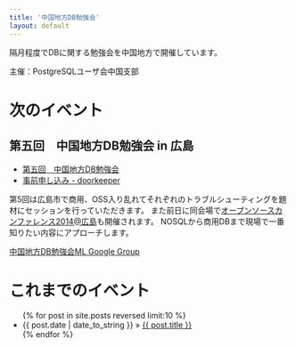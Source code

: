 ```yaml
---
title: '中国地方DB勉強会'
layout: default
---
```


隔月程度でDBに関する勉強会を中国地方で開催しています。

主催：PostgreSQLユーザ会中国支部

# 次のイベント

## 第五回　中国地方DB勉強会 in 広島

* [第五回　中国地方DB勉強会](/events/event-005.html)
* [事前申し込み - doorkeeper](http://dbstudychugoku.doorkeeper.jp/events/14008)


第5回は広島市で商用、OSS入り乱れてそれぞれのトラブルシューティングを題材にセッションを行っていただきます。
また前日に同会場で[オープンソースカンファレンス2014@広島](https://www.ospn.jp/osc2014-hiroshima)も開催されます。
NOSQLから商用DBまで現場で一番知りたい内容にアプローチします。

[中国地方DB勉強会ML Google Group](https://groups.google.com/forum/#!forum/dbstudychugoku)

# これまでのイベント

<ul class="posts">
{% for post in site.posts reversed limit:10 %}
<li><span>{{ post.date | date_to_string }}</span> &raquo; <a href="{{ post.url }}">{{ post.title }}</a></li>
{% endfor %}
</ul>
